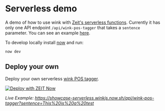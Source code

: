 # Serverless demo

A demo of how to use wink with [Zeit's serverless functions](https://zeit.co/docs/v2/serverless-functions/introduction). Currently it has only one API endpoint `/api/wink-pos-tagger` that takes a `sentence` parameter. You can see an example [here](https://showcase-serverless.winkjs.now.sh/api/wink-pos-tagger?sentence=He%20is%20trying%20to%20fish%20for%20fish%20in%20the%20lake.).

To develop locally install [now](https://zeit.co/download) and run: 
```
now dev
```

## Deploy your own

Deploy your own serverless [wink POS tagger](https://github.com/winkjs/wink-pos-tagger).

[![Deploy with ZEIT Now](https://zeit.co/button)](https://zeit.co/import/project?template=https://github.com/winkjs/showcase-serverless/tree/master)

_Live Example: https://showcase-serverless.winkjs.now.sh/api/wink-pos-tagger?sentence=This%20is%20a%20test_
